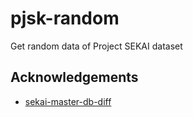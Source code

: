 # pjsk-random

Get random data of Project SEKAI dataset

## Acknowledgements

- [sekai-master-db-diff](https://github.com/Sekai-World/sekai-master-db-diff/)